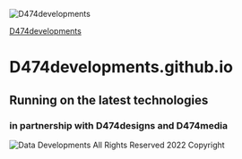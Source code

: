 ![D474developments](https://i.imgur.com/KiZtXjA.png)

[D474developments](https://D474developments.github.io/)

# D474developments.github.io

## Running on the latest technologies

### in partnership with D474designs and D474media

![Data Developments](https://i.imgur.com/vSA2Xl9.png)
All Rights Reserved 2022 Copyright
